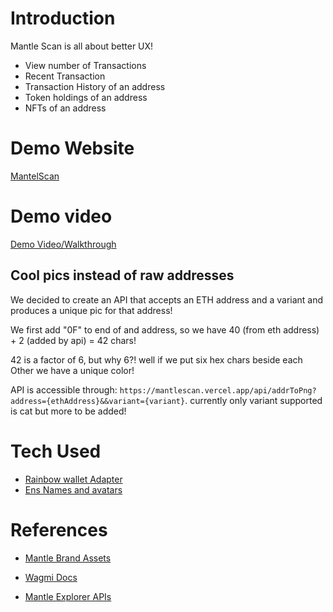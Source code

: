 # Introduction

Mantle Scan is all about better UX!

- View number of Transactions
- Recent Transaction
- Transaction History of an address
- Token holdings of an address
- NFTs of an address

# Demo Website

[MantelScan](https://mantlescan.vercel.app)

# Demo video

[Demo Video/Walkthrough](https://youtu.be/S9H_n-HSg3Q)

## Cool pics instead of raw addresses

We decided to create an API that accepts an ETH address and a variant and produces a unique pic for that address!

We first add "0F" to end of and address, so we have 40 (from eth address) + 2 (added by api) = 42 chars!

42 is a factor of 6, but why 6?! well if we put six hex chars beside each Other we have a unique color!

API is accessible through: `https://mantlescan.vercel.app/api/addrToPng?address={ethAddress}&&variant={variant}`. currently only variant supported is cat but more to be added!

# Tech Used

- [Rainbow wallet Adapter](https://github.com/rainbow-me/rainbowkit)
- [Ens Names and avatars](https://ens.domains/)

# References

- [Mantle Brand Assets](https://www.dropbox.com/scl/fo/8vv0daiepm9fmfufbnwhg/h?dl=0&rlkey=an3ndoj14x5d3rywkd6jfhvmr)

- [Wagmi Docs](https://wagmi.sh/react/getting-started)

- [Mantle Explorer APIs](https://explorer.testnet.mantle.xyz/api-docs)
